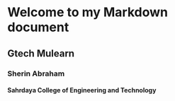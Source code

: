 # Welcome to my Markdown document
## Gtech Mulearn
### Sherin Abraham
#### Sahrdaya College of Engineering and Technology
